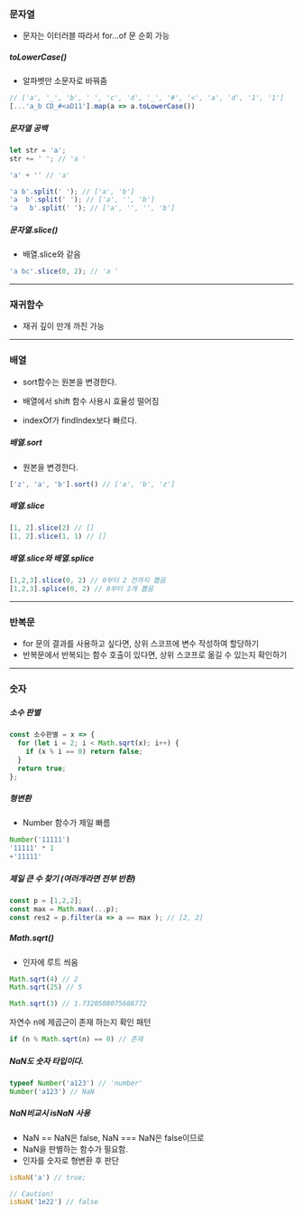 ### 문자열

- 문자는 이터러블 따라서 for...of 문 순회 가능

##### toLowerCase()

- 알파벳만 소문자로 바꿔줌  
``` javascript
// ['a', '_', 'b', ' ', 'c', 'd', '_', '#', '<', 'a', 'd', '1', '1']
[...'a_b CD_#<aD11'].map(a => a.toLowerCase())
```

##### 문자열 공백
``` javascript
let str = 'a';
str += ' '; // 'a '

'a' + '' // 'a'
```

```javascript
'a b'.split(' '); // ['a', 'b']
'a  b'.split(' '); // ['a', '', 'b']
'a   b'.split(' '); // ['a', '', '', 'b']
```
##### 문자열.slice()
- 배열.slice와 같음
``` javascript
'a bc'.slice(0, 2); // 'a '
```

- - -
### 재귀함수 
- 재귀 깊이 만개 까진 가능

- - -
### 배열
- sort함수는 원본을 변경한다. 

- 배열에서 shift 함수 사용시 효율성 떨어짐
- indexOf가 findIndex보다 빠르다. 

##### 배열.sort
- 원본을 변경한다.

``` javascript
['z', 'a', 'b'].sort() // ['a', 'b', 'z']
```
##### 배열.slice
``` javascript
[1, 2].slice(2) // []
[1, 2].slice(1, 1) // []
```
##### 배열.slice와 배열.splice
``` javascript 
[1,2,3].slice(0, 2) // 0부터 2 전까지 뽑음
[1,2,3].splice(0, 2) // 0부터 2개 뽑음 
```

- - -
### 반복문
- for 문의 결과를 사용하고 싶다면, 상위 스코프에 변수 작성하여 할당하기
- 반복문에서 반복되는 함수 호출이 있다면, 상위 스코프로 옮길 수 있는지 확인하기

- - -
### 숫자

##### 소수 판별
``` javascript
const 소수판별 = x => { 
  for (let i = 2; i < Math.sqrt(x); i++) {
    if (x % i == 0) return false;
  }
  return true;
};
```
##### 형변환
- Number 함수가 제일 빠름 
``` javascript
Number('11111') 
'11111' * 1
+'11111'
```

##### 제일 큰 수 찾기 (여러개라면 전부 반환)
``` javascript
const p = [1,2,2];
const max = Math.max(...p);
const res2 = p.filter(a => a == max ); // [2, 2]
```

##### Math.sqrt()
- 인자에 루트 씌움
``` javascript
Math.sqrt(4) // 2
Math.sqrt(25) // 5

Math.sqrt(3) // 1.7320508075688772
```

자연수 n에 제곱근이 존재 하는지 확인 패턴
``` javascript
if (n % Math.sqrt(n) == 0) // 존재 
```

##### NaN도 숫자 타입이다. 
``` javascript 
typeof Number('a123') // 'number'
Number('a123') // NaN
```

##### NaN비교시 isNaN 사용
- NaN == NaN은 false, NaN === NaN은 false이므로
- NaN을 판별하는 함수가 필요함.
- 인자를 숫자로 형변환 후 판단
``` javascript
isNaN('a') // true;

// Caution! 
isNaN('1e22') // false 
```